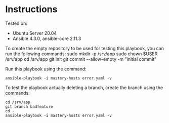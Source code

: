 # Instructions

Tested on:
- Ubuntu Server 20.04
- Ansible 4.3.0, ansible-core 2.11.3

To create the empty repository to be used for testing this playbook, you can run the following commands:
    sudo mkdir -p /srv/app
    sudo chown $USER /srv/app
    cd /srv/app
    git init
    git commit --allow-empty -m "initial commit"

Run this playbook using the command:

    ansible-playbook -i mastery-hosts error.yaml -v

To test the playbook actually deleting a branch, create the branch using the commands:

    cd /srv/app
    git branch badfeature
    cd -
    ansible-playbook -i mastery-hosts error.yaml -v
